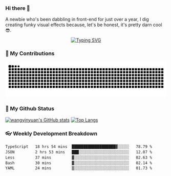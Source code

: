 ### Hi there 👋

<!--
**wangyinyuan/wangyinyuan** is a ✨ _special_ ✨ repository because its `README.md` (this file) appears on your GitHub profile.

Here are some ideas to get you started:

- 🔭 I’m currently working on ...
- 🌱 I’m currently learning ...
- 👯 I’m looking to collaborate on ...
- 🤔 I’m looking for help with ...
- 💬 Ask me about ...
- 📫 How to reach me: ...
- 😄 Pronouns: ...
- ⚡ Fun fact: ...
-->

A newbie who's been dabbling in front-end for just over a year, I dig creating funky visual effects because, let's be honest, it's pretty darn cool 😎.

<div align="center">

[![Typing SVG](https://readme-typing-svg.demolab.com/?lines=Just+a+spark+of+curiosity_&height=100&width=500&size=25&font=Zhi+Mang+Xing&color=D6A2E8&center=true&vCenter=true)](https://git.io/typing-svg)
  
</div>

### 🙌 My Contributions

<picture>
  <source media="(prefers-color-scheme: dark)" srcset="https://raw.githubusercontent.com/wangyinyuan/wangyinyuan/output/github-contribution-grid-snake-dark.svg">
  <source media="(prefers-color-scheme: light)" srcset="https://raw.githubusercontent.com/wangyinyuan/wangyinyuan/output/github-contribution-grid-snake.svg">
  <img alt="github contribution grid snake animation" src="https://raw.githubusercontent.com/wangyinyuan/wangyinyuan/output/github-contribution-grid-snake.svg">
</picture>

### 🌟 My Github Status

[![wangyinyuan's GitHub stats](https://github-readme-stats.vercel.app/api?username=wangyinyuan&show_icons=true&theme=ocean_dark)](https://github.com/wangyinyuan/github-readme-stats)
[![Top Langs](https://github-readme-stats.vercel.app/api/top-langs/?username=wangyinyuan&layout=compact)](https://github.com/wangyinyuan/github-readme-stats)

### 👓 Weekly Development Breakdown

<!--START_SECTION:waka-->

```txt
TypeScript   18 hrs 54 mins  ███████████████████▓░░░░░   78.79 %
JSON         2 hrs 53 mins   ███░░░░░░░░░░░░░░░░░░░░░░   12.07 %
Less         37 mins         ▓░░░░░░░░░░░░░░░░░░░░░░░░   02.63 %
Bash         30 mins         ▓░░░░░░░░░░░░░░░░░░░░░░░░   02.14 %
YAML         24 mins         ▒░░░░░░░░░░░░░░░░░░░░░░░░   01.73 %
```

<!--END_SECTION:waka-->
